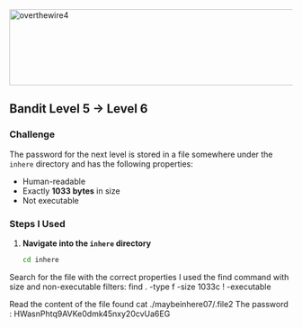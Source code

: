 
<img width="622" height="135" alt="overthewire4" src="https://github.com/user-attachments/assets/739303a9-34b9-4011-a1bd-ba4744a748be" />

## Bandit Level 5 → Level 6

### Challenge
The password for the next level is stored in a file somewhere under the `inhere` directory and has the following properties:
- Human-readable
- Exactly **1033 bytes** in size
- Not executable

### Steps I Used
1. **Navigate into the `inhere` directory**  
   ```bash
   cd inhere
   
Search for the file with the correct properties
I used the find command with size and non-executable filters:
find . -type f -size 1033c ! -executable

Read the content of the file found
cat ./maybeinhere07/.file2
The password : HWasnPhtq9AVKe0dmk45nxy20cvUa6EG
